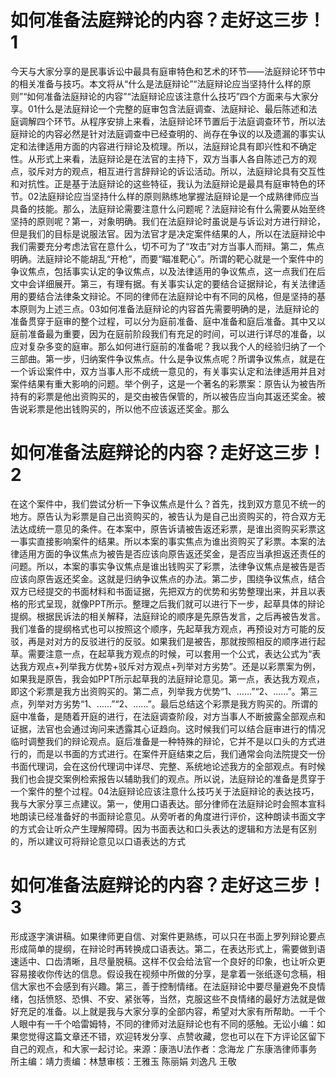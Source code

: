 # 如何准备法庭辩论的内容？走好这三步！1

今天与大家分享的是民事诉讼中最具有庭审特色和艺术的环节——法庭辩论环节中的相关准备与技巧。本文将从“什么是法庭辩论”“法庭辩论应当坚持什么样的原则”“如何准备法庭辩论的内容”“法庭辩论应该注意什么技巧”四个方面来与大家分享。01什么是法庭辩论一个完整的庭审包含法庭调查、法庭辩论、最后陈述和法庭调解四个环节。从程序安排上来看，法庭辩论环节置后于法庭调查环节，所以法庭辩论的内容必然是针对法庭调查中已经查明的、尚存在争议的以及遗漏的事实认定和法律适用方面的内容进行辩论及梳理。所以，法庭辩论具有即兴性和不确定性。从形式上来看，法庭辩论是在法官的主持下，双方当事人各自陈述己方的观点，驳斥对方的观点，相互进行言辞辩论的诉讼活动。所以，法庭辩论具有交互性和对抗性。正是基于法庭辩论的这些特征，我认为法庭辩论是最具有庭审特色的环节。02法庭辩论应当坚持什么样的原则熟练地掌握法庭辩论是一个成熟律师应当具备的技能。那么，法庭辩论需要注意什么问题呢？法庭辩论有什么需要从始至终坚持的原则呢？第一，对象明确。我们在法庭辩论时虽说是与诉讼对方进行辩论，但是我们的目标是说服法官。因为法官才是决定案件结果的人，所以在法庭辩论中我们需要充分考虑法官在意什么，切不可为了“攻击”对方当事人而辩。第二，焦点明确。法庭辩论不能胡乱“开枪”，而要“瞄准靶心”。所谓的靶心就是一个案件中的争议焦点，包括事实认定的争议焦点，以及法律适用的争议焦点，这一点我们在后文中会详细展开。第三，有理有据。有关事实认定的要结合证据辩论，有关法律适用的要结合法律条文辩论。不同的律师在法庭辩论中有不同的风格，但是坚持的基本原则为上述三点。03如何准备法庭辩论的内容首先需要明确的是，法庭辩论的准备贯穿于庭审的整个过程，可以分为庭前准备、庭中准备和庭后准备。其中又以庭前准备最为重要，因为在庭前阶段我们有充足的时间，可以进行详尽的准备，以应对复杂多变的庭审。那么如何进行庭前的准备呢？我以我个人的经验归纳了一个三部曲。第一步，归纳案件争议焦点。什么是争议焦点呢？所谓争议焦点，就是在一个诉讼案件中，双方当事人形不成统一意见的，有关事实认定和法律适用并且对案件结果有重大影响的问题。举个例子，这是一个著名的彩票案：原告认为被告所持有的彩票是他出资购买的，是交由被告保管的，所以被告应当向其返还奖金。被告说彩票是他出钱购买的，所以他不应该返还奖金。那么

# 如何准备法庭辩论的内容？走好这三步！2

在这个案件中，我们尝试分析一下争议焦点是什么？首先，找到双方意见不统一的地方。原告认为彩票是自己出资购买的，被告认为是自己出资购买的，符合双方无法达成统一意见的条件。在本案中，原告诉请被告返还彩票，是谁出资购买彩票这一事实直接影响案件的结果。所以本案的事实焦点为谁出资购买了彩票。本案的法律适用方面的争议焦点为被告是否应该向原告返还奖金，是否应当承担返还责任的问题。所以，本案的事实争议焦点是谁出钱购买了彩票，法律争议焦点是被告是否应该向原告返还奖金。这就是归纳争议焦点的办法。第二步，围绕争议焦点，结合双方已经提交的书面材料和书面证据，先把双方的优势和劣势整理出来，并且以表格的形式呈现，就像PPT所示。整理之后我们就可以进行下一步，起草具体的辩论提纲。根据民诉法的相关解释，法庭辩论的顺序是先原告发言，之后再被告发言。我们准备的提纲格式也可以按照这个顺序，先起草我方观点，再预设对方可能的反驳，再是对对方的反驳进行的反驳。如果我们是被告，那就按照相反的顺序进行起草。需要注意一点，在起草我方观点的时候，可以套用一个公式，表达公式为“表达我方观点+列举我方优势+驳斥对方观点+列举对方劣势”。还是以彩票案为例，如果我是原告，我会如PPT所示起草我的法庭辩论意见。第一点，表达我方观点，即这个彩票是我方出资购买的。第二点，列举我方优势“1、……”“2、……”。第三点，列举对方劣势“1、……”“2、……”。最后总结这个彩票是我方购买的。所谓的庭中准备，是随着开庭的进行，在法庭调查阶段，对方当事人不断披露全部观点和证据，法官也会通过询问来透露其心证趋向。这时候我们可以结合庭审进行的情况临时调整我们的辩论观点。庭后准备是一种特殊的辩论，它并不是以口头的方式进行的，而是以书面的方式进行。在案件开庭结束之后，我们通常会向法院提交一份书面代理词，会在这份代理词中详尽、完整、系统地论述我方的全部观点。有时候我们也会提交案例检索报告以辅助我们的观点。所以说，法庭辩论的准备是贯穿于一个案件的整个过程。04法庭辩论应该注意什么技巧关于法庭辩论的表达技巧，我与大家分享三点建议。第一，使用口语表达。部分律师在法庭辩论时会照本宣科地朗读已经准备好的书面辩论意见。从旁听者的角度进行评价，这种朗读书面文字的方式会让听众产生理解障碍。因为书面表达和口头表达的逻辑和方法是有区别的，所以建议可将辩论意见以口语表达的方式

# 如何准备法庭辩论的内容？走好这三步！3

形成逐字演讲稿。如果律师更自信、对案件更熟练，可以只在书面上罗列辩论要点形成简单的提纲，在辩论时再转换成口语表达。第二，在表达形式上，需要做到语速适中、口齿清晰，且尽量脱稿。这样不仅会给法官一个良好的印象，也让听众更容易接收你传达的信息。假设我在视频中所做的分享，是拿着一张纸逐句念稿，相信大家也不会感到有兴趣。第三，善于控制情绪。在法庭辩论中要尽量避免不良情绪，包括愤怒、恐惧、不安、紧张等，当然，克服这些不良情绪的最好方法就是做好充足的准备。以上就是我与大家分享的全部内容，希望对大家有所帮助。一千个人眼中有一千个哈雷姆特，不同的律师对法庭辩论也有不同的感触。无讼小编：如果您觉得这篇文章还不错，欢迎转发分享、点赞收藏，您也可以在下方评论区留下自己的观点，和大家一起讨论。来源：康浩U法作者：念海龙 广东康浩律师事务所主编：靖力责编：林慧审核：王雅玉 陈丽娟 刘逸凡 王敬


